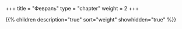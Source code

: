 +++
title = "Февраль"
type = "chapter"
weight = 2
+++

{{% children description="true" sort="weight" showhidden="true" %}}
